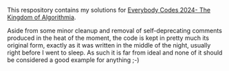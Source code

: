 This respository contains my solutions for [Everybody Codes 2024- The Kingdom of Algorithmia](https://everybody.codes/event/2024/quests).

Aside from some minor cleanup and removal of self-deprecating comments produced in the heat of the moment, the code is kept in pretty much its original form, exactly as it was written in the middle of the night, usually right before I went to sleep. As such it is far from ideal and none of it should be considered a good example for anything ;-)
